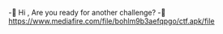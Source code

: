-👋 Hi , Are you ready for another challenge?
-👀 https://www.mediafire.com/file/bohlm9b3aefqpgo/ctf.apk/file
